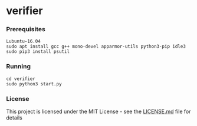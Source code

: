 # verifier

### Prerequisites

```
Lubuntu-16.04
sudo apt install gcc g++ mono-devel apparmor-utils python3-pip idle3
sudo pip3 install psutil
```

### Running

```
cd verifier
sudo python3 start.py
```

### License

This project is licensed under the MIT License - see the [LICENSE.md](LICENSE.md) file for details
